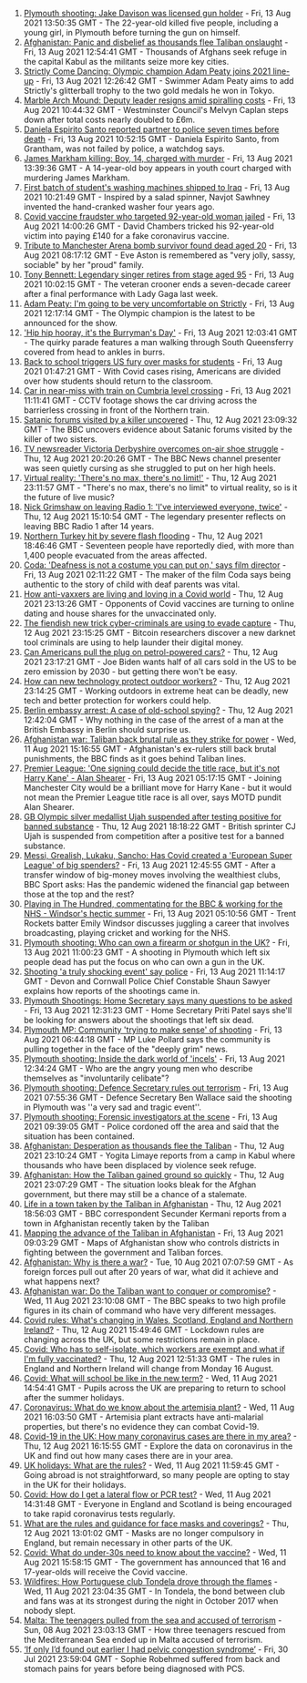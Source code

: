 1. [Plymouth shooting: Jake Davison was licensed gun holder](https://www.bbc.co.uk/news/uk-england-devon-58197414) - Fri, 13 Aug 2021 13:50:35 GMT - The 22-year-old killed five people, including a young girl, in Plymouth before turning the gun on himself.
2. [Afghanistan: Panic and disbelief as thousands flee Taliban onslaught](https://www.bbc.co.uk/news/world-asia-58191638) - Fri, 13 Aug 2021 12:54:41 GMT - Thousands of Afghans seek refuge in the capital Kabul as the militants seize more key cities.
3. [Strictly Come Dancing: Olympic champion Adam Peaty joins 2021 line-up](https://www.bbc.co.uk/news/entertainment-arts-58089932) - Fri, 13 Aug 2021 12:26:42 GMT - Swimmer Adam Peaty aims to add Strictly's glitterball trophy to the two gold medals he won in Tokyo.
4. [Marble Arch Mound: Deputy leader resigns amid spiralling costs](https://www.bbc.co.uk/news/uk-england-london-58197626) - Fri, 13 Aug 2021 10:44:32 GMT - Westminster Council's Melvyn Caplan steps down after total costs nearly doubled to £6m.
5. [Daniela Espirito Santo reported partner to police seven times before death](https://www.bbc.co.uk/news/uk-england-lincolnshire-58187438) - Fri, 13 Aug 2021 10:52:15 GMT - Daniela Espirito Santo, from Grantham, was not failed by police, a watchdog says.
6. [James Markham killing: Boy, 14, charged with murder](https://www.bbc.co.uk/news/uk-england-london-58197629) - Fri, 13 Aug 2021 13:39:36 GMT - A 14-year-old boy appears in youth court charged with murdering James Markham.
7. [First batch of student's washing machines shipped to Iraq](https://www.bbc.co.uk/news/uk-england-somerset-58083385) - Fri, 13 Aug 2021 10:21:49 GMT - Inspired by a salad spinner, Navjot Sawhney invented the hand-cranked washer four years ago.
8. [Covid vaccine fraudster who targeted 92-year-old woman jailed](https://www.bbc.co.uk/news/uk-england-london-58200457) - Fri, 13 Aug 2021 14:00:26 GMT - David Chambers tricked his 92-year-old victim into paying £140 for a fake coronavirus vaccine.
9. [Tribute to Manchester Arena bomb survivor found dead aged 20](https://www.bbc.co.uk/news/uk-england-birmingham-58194047) - Fri, 13 Aug 2021 08:17:12 GMT - Eve Aston is remembered as "very jolly, sassy, sociable" by her "proud" family.
10. [Tony Bennett: Legendary singer retires from stage aged 95](https://www.bbc.co.uk/news/entertainment-arts-58198989) - Fri, 13 Aug 2021 10:02:15 GMT - The veteran crooner ends a seven-decade career after a final performance with Lady Gaga last week.
11. [Adam Peaty: I'm going to be very uncomfortable on Strictly](https://www.bbc.co.uk/news/newsbeat-58203082) - Fri, 13 Aug 2021 12:17:14 GMT - The Olympic champion is the latest to be announced for the show.
12. ['Hip hip hooray, it's the Burryman's Day'](https://www.bbc.co.uk/news/uk-scotland-edinburgh-east-fife-58201759) - Fri, 13 Aug 2021 12:03:41 GMT - The quirky parade features a man walking through South Queensferry covered from head to ankles in burrs.
13. [Back to school triggers US fury over masks for students](https://www.bbc.co.uk/news/world-us-canada-58196564) - Fri, 13 Aug 2021 01:47:21 GMT - With Covid cases rising, Americans are divided over how students should return to the classroom.
14. [Car in near-miss with train on Cumbria level crossing](https://www.bbc.co.uk/news/uk-england-cumbria-58202029) - Fri, 13 Aug 2021 11:11:41 GMT - CCTV footage shows the car driving across the barrierless crossing in front of the Northern train.
15. [Satanic forums visited by a killer uncovered](https://www.bbc.co.uk/news/uk-58191473) - Thu, 12 Aug 2021 23:09:32 GMT - The BBC uncovers evidence about Satanic forums visited by the killer of two sisters.
16. [TV newsreader Victoria Derbyshire overcomes on-air shoe struggle](https://www.bbc.co.uk/news/uk-58194764) - Thu, 12 Aug 2021 20:20:26 GMT - The BBC News channel presenter was seen quietly cursing as she struggled to put on her high heels.
17. [Virtual reality: 'There's no max, there's no limit!'](https://www.bbc.co.uk/news/entertainment-arts-58177685) - Thu, 12 Aug 2021 23:11:57 GMT - "There's no max, there's no limit" to virtual reality, so is it the future of live music?
18. [Nick Grimshaw on leaving Radio 1: 'I've interviewed everyone, twice'](https://www.bbc.co.uk/news/newsbeat-58188400) - Thu, 12 Aug 2021 15:10:54 GMT - The legendary presenter reflects on leaving BBC Radio 1 after 14 years.
19. [Northern Turkey hit by severe flash flooding](https://www.bbc.co.uk/news/world-58194460) - Thu, 12 Aug 2021 18:46:46 GMT - Seventeen people have reportedly died, with more than 1,400 people evacuated from the areas affected.
20. [Coda: 'Deafness is not a costume you can put on,' says film director](https://www.bbc.co.uk/news/entertainment-arts-58058653) - Fri, 13 Aug 2021 02:11:22 GMT - The maker of the film Coda says being authentic to the story of child with deaf parents was vital.
21. [How anti-vaxxers are living and loving in a Covid world](https://www.bbc.co.uk/news/blogs-trending-58146525) - Thu, 12 Aug 2021 23:13:26 GMT - Opponents of Covid vaccines are turning to online dating and house shares for the unvaccinated only.
22. [The fiendish new trick cyber-criminals are using to evade capture](https://www.bbc.co.uk/news/technology-58176113) - Thu, 12 Aug 2021 23:15:25 GMT - Bitcoin researchers discover a new darknet tool criminals are using to help launder their digital money.
23. [Can Americans pull the plug on petrol-powered cars?](https://www.bbc.co.uk/news/business-58123729) - Thu, 12 Aug 2021 23:17:21 GMT - Joe Biden wants half of all cars sold in the US to be zero emission by 2030 - but getting there won't be easy.
24. [How can new technology protect outdoor workers?](https://www.bbc.co.uk/news/business-58049625) - Thu, 12 Aug 2021 23:14:25 GMT - Working outdoors in extreme heat can be deadly, new tech and better protection for workers could help.
25. [Berlin embassy arrest: A case of old-school spying?](https://www.bbc.co.uk/news/uk-58185957) - Thu, 12 Aug 2021 12:42:04 GMT - Why nothing in the case of the arrest of a man at the British Embassy in Berlin should surprise us.
26. [Afghanistan war: Taliban back brutal rule as they strike for power](https://www.bbc.co.uk/news/world-asia-58156772) - Wed, 11 Aug 2021 15:16:55 GMT - Afghanistan's ex-rulers still back brutal punishments, the BBC finds as it goes behind Taliban lines.
27. [Premier League: 'One signing could decide the title race, but it's not Harry Kane' - Alan Shearer](https://www.bbc.co.uk/sport/football/58189010) - Fri, 13 Aug 2021 05:17:15 GMT - Joining Manchester City would be a brilliant move for Harry Kane - but it would not mean the Premier League title race is all over, says MOTD pundit Alan Shearer.
28. [GB Olympic silver medallist Ujah suspended after testing positive for banned substance](https://www.bbc.co.uk/sport/athletics/58193101) - Thu, 12 Aug 2021 18:18:22 GMT - British sprinter CJ Ujah is suspended from competition after a positive test for a banned substance.
29. [Messi, Grealish, Lukaku, Sancho: Has Covid created a 'European Super League' of big spenders?](https://www.bbc.co.uk/sport/football/58197336) - Fri, 13 Aug 2021 12:45:55 GMT - After a transfer window of big-money moves involving the wealthiest clubs, BBC Sport asks: Has the pandemic widened the financial gap between those at the top and the rest?
30. [Playing in The Hundred, commentating for the BBC & working for the NHS - Windsor's hectic summer](https://www.bbc.co.uk/sport/cricket/58175897) - Fri, 13 Aug 2021 05:10:56 GMT - Trent Rockets batter Emily Windsor discusses juggling a career that involves broadcasting, playing cricket and working for the NHS.
31. [Plymouth shooting: Who can own a firearm or shotgun in the UK?](https://www.bbc.co.uk/news/uk-58198857) - Fri, 13 Aug 2021 11:00:23 GMT - A shooting in Plymouth which left six people dead has put the focus on who can own a gun in the UK.
32. [Shooting 'a truly shocking event' say police](https://www.bbc.co.uk/news/uk-58198081) - Fri, 13 Aug 2021 11:14:17 GMT - Devon and Cornwall Police Chief Constable Shaun Sawyer explains how reports of the shootings came in.
33. [Plymouth Shootings: Home Secretary says many questions to be asked](https://www.bbc.co.uk/news/uk-58200691) - Fri, 13 Aug 2021 12:31:23 GMT - Home Secretary Priti Patel says she'll be looking for answers about the shootings that left six dead.
34. [Plymouth MP: Community 'trying to make sense' of shooting](https://www.bbc.co.uk/news/uk-58198078) - Fri, 13 Aug 2021 06:44:18 GMT - MP Luke Pollard says the community is pulling together in the face of the "deeply grim" news.
35. [Plymouth shooting: Inside the dark world of 'incels'](https://www.bbc.co.uk/news/blogs-trending-44053828) - Fri, 13 Aug 2021 12:34:24 GMT - Who are the angry young men who describe themselves as "involuntarily celibate"?
36. [Plymouth shooting: Defence Secretary rules out terrorism](https://www.bbc.co.uk/news/uk-58198079) - Fri, 13 Aug 2021 07:55:36 GMT - Defence Secretary Ben Wallace said the shooting in Plymouth was ''a very sad and tragic event''.
37. [Plymouth shooting: Forensic investigators at the scene](https://www.bbc.co.uk/news/uk-58200017) - Fri, 13 Aug 2021 09:39:05 GMT - Police cordoned off the area and said that the situation has been contained.
38. [Afghanistan: Desperation as thousands flee the Taliban](https://www.bbc.co.uk/news/world-asia-58191043) - Thu, 12 Aug 2021 23:10:24 GMT - Yogita Limaye reports from a camp in Kabul where thousands who have been displaced by violence seek refuge.
39. [Afghanistan: How the Taliban gained ground so quickly](https://www.bbc.co.uk/news/world-asia-58187410) - Thu, 12 Aug 2021 23:07:29 GMT - The situation looks bleak for the Afghan government, but there may still be a chance of a stalemate.
40. [Life in a town taken by the Taliban in Afghanistan](https://www.bbc.co.uk/news/world-asia-58194378) - Thu, 12 Aug 2021 18:56:03 GMT - BBC correspondent Secunder Kermani reports from a town in Afghanistan recently taken by the Taliban
41. [Mapping the advance of the Taliban in Afghanistan](https://www.bbc.co.uk/news/world-asia-57933979) - Fri, 13 Aug 2021 09:03:29 GMT - Maps of Afghanistan show who controls districts in fighting between the government and Taliban forces.
42. [Afghanistan: Why is there a war?](https://www.bbc.co.uk/news/world-asia-49192495) - Tue, 10 Aug 2021 07:07:59 GMT - As foreign forces pull out after 20 years of war, what did it achieve and what happens next?
43. [Afghanistan war: Do the Taliban want to conquer or compromise?](https://www.bbc.co.uk/news/world-asia-58181670) - Wed, 11 Aug 2021 23:10:08 GMT - The BBC speaks to two high profile figures in its chain of command who have very different messages.
44. [Covid rules: What's changing in Wales, Scotland, England and Northern Ireland?](https://www.bbc.co.uk/news/explainers-52530518) - Thu, 12 Aug 2021 15:49:46 GMT - Lockdown rules are changing across the UK, but some restrictions remain in place.
45. [Covid: Who has to self-isolate, which workers are exempt and what if I'm fully vaccinated?](https://www.bbc.co.uk/news/explainers-54239922) - Thu, 12 Aug 2021 12:51:33 GMT - The rules in England and Northern Ireland will change from Monday 16 August.
46. [Covid: What will school be like in the new term?](https://www.bbc.co.uk/news/education-51643556) - Wed, 11 Aug 2021 14:54:41 GMT - Pupils across the UK are preparing to return to school after the summer holidays.
47. [Coronavirus: What do we know about the artemisia plant?](https://www.bbc.co.uk/news/world-africa-53484298) - Wed, 11 Aug 2021 16:03:50 GMT - Artemisia plant extracts have anti-malarial properties, but there's no evidence they can combat Covid-19.
48. [Covid-19 in the UK: How many coronavirus cases are there in my area?](https://www.bbc.co.uk/news/uk-51768274) - Thu, 12 Aug 2021 16:15:55 GMT - Explore the data on coronavirus in the UK and find out how many cases there are in your area.
49. [UK holidays: What are the rules?](https://www.bbc.co.uk/news/explainers-52646738) - Wed, 11 Aug 2021 11:59:45 GMT - Going abroad is not straightforward, so many people are opting to stay in the UK for their holidays.
50. [Covid: How do I get a lateral flow or PCR test?](https://www.bbc.co.uk/news/health-51943612) - Wed, 11 Aug 2021 14:31:48 GMT - Everyone in England and Scotland is being encouraged to take rapid coronavirus tests regularly.
51. [What are the rules and guidance for face masks and coverings?](https://www.bbc.co.uk/news/health-51205344) - Thu, 12 Aug 2021 13:01:02 GMT - Masks are no longer compulsory in England, but remain necessary in other parts of the UK.
52. [Covid: What do under-30s need to know about the vaccine?](https://www.bbc.co.uk/news/health-57273875) - Wed, 11 Aug 2021 15:58:15 GMT - The government has announced that 16 and 17-year-olds will receive the Covid vaccine.
53. [Wildfires: How Portuguese club Tondela drove through the flames](https://www.bbc.co.uk/sport/football/58101546) - Wed, 11 Aug 2021 23:04:35 GMT - In Tondela, the bond between club and fans was at its strongest during the night in October 2017 when nobody slept.
54. [Malta: The teenagers pulled from the sea and accused of terrorism](https://www.bbc.co.uk/news/world-57988934) - Sun, 08 Aug 2021 23:03:13 GMT - How three teenagers rescued from the Mediterranean Sea ended up in Malta accused of terrorism.
55. [‘If only I’d found out earlier I had pelvic congestion syndrome’](https://www.bbc.co.uk/news/stories-58030699) - Fri, 30 Jul 2021 23:59:04 GMT - Sophie Robehmed suffered from back and stomach pains for years before being diagnosed with PCS.
